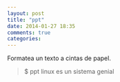 ```yaml
---
layout: post
title: "ppt"
date: 2014-01-27 18:35
comments: true
categories: 
---
```

Formatea un texto a cintas de papel.

>$ ppt linux es un sistema genial 

